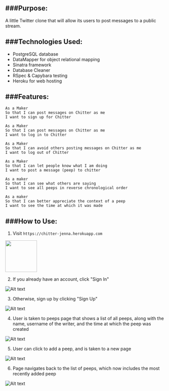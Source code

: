 ###Purpose:
-------------
A little Twitter clone that will allow its users to post messages to a public stream.


###Technologies Used:
-------------
* PostgreSQL database
* DataMapper for object relational mapping
* Sinatra framework
* Database Cleaner
* RSpec & Capybara testing
* Heroku for web hosting


###Features:
-------------

```
As a Maker
So that I can post messages on Chitter as me
I want to sign up for Chitter

As a Maker
So that I can post messages on Chitter as me
I want to log in to Chitter

As a Maker
So that I can avoid others posting messages on Chitter as me
I want to log out of Chitter

As a Maker
So that I can let people know what I am doing  
I want to post a message (peep) to chitter

As a maker
So that I can see what others are saying  
I want to see all peeps in reverse chronological order

As a maker
So that I can better appreciate the context of a peep
I want to see the time at which it was made
```

###How to Use:
-------------
1. Visit `https://chitter-jenna.herokuapp.com`

<img src="screenshots/Chitter_Add_Peep.png" width="100" height="100"/>
<!-- ![Alt text](/screenshots/Chitter_Add_Peep.png =100x20) -->

2. If you already have an account, click "Sign In"

![Alt text](/screenshots/Chitter_Sign_In.png?raw=true "Sign In Page")

3. Otherwise, sign up by clicking "Sign Up"

![Alt text](/screenshots/Chitter_Sign_Up.png?raw=true "Sign Up Page")

4. User is taken to peeps page that shows a list of all peeps, along with the name, username of the writer, and the time at which the peep was created

![Alt text](/screenshots/Chitter_View_Peeps.png?raw=true "Peeps Page")

5. User can click to add a peep, and is taken to a new page

![Alt text](/screenshots/Chitter_Add_Peep.png?raw=true "Peeps Page")

6. Page navigates back to the list of peeps, which now includes the most recently added peep

![Alt text](/screenshots/Chitter_Updated_Peeps.png?raw=true "Peeps Page")
